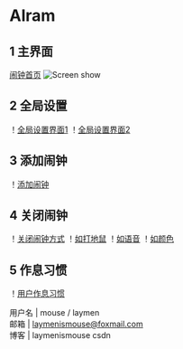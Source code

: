 # Alram 
## 1 主界面
[闹钟首页](https://github.com/laymen/Alarm/blob/master/screen/1.jpg)
![Screen show](https://github.com/laymen/Game/blob/master/screen/1.jpg)
## 2 全局设置
！[全局设置界面1](https://github.com/laymen/Alarm/blob/master/screen/10.jpg)
！[全局设置界面2](https://github.com/laymen/Alarm/blob/master/screen/2.jpg)
## 3 添加闹钟
！[添加闹钟](https://github.com/laymen/Alarm/blob/master/screen/3.jpg)
## 4 关闭闹钟
！[关闭闹钟方式](https://github.com/laymen/Alarm/blob/master/screen/6.jpg)
！[如打地鼠](https://github.com/laymen/Alarm/blob/master/screen/7.jpg)
！[如语音](https://github.com/laymen/Alarm/blob/master/screen/8.jpg)
！[如颜色](https://github.com/laymen/Alarm/blob/master/screen/9.jpg)
## 5 作息习惯
！[用户作息习惯](https://github.com/laymen/Alarm/blob/master/screen/4.jpg)
 
 
用户名   | mouse / laymen    
邮箱     |  laymenismouse@foxmail.com   
博客     |  laymenismouse csdn

